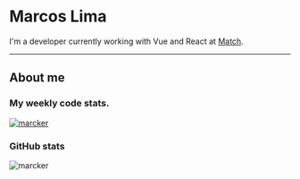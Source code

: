 # Marcos Lima

I'm a developer currently working with Vue and React at [Match](https://www.match.mt).

---

## About me

### My weekly code stats.

[![marcker](https://github-readme-stats.vercel.app/api/wakatime?username=marcker&theme=dracula&hide_title=true&layout=compact)](https://github.com/marcker)

### GitHub stats

![marcker](https://github-readme-stats.vercel.app/api?username=marcker&show_icons=true&theme=dracula&hide_title=true&count_private=true)
